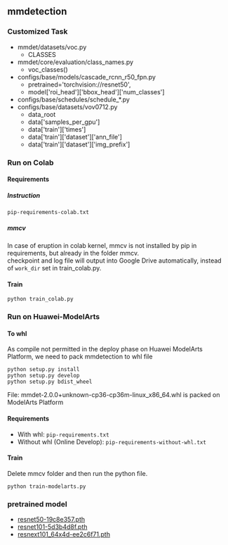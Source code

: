 ## mmdetection

### Customized Task
- mmdet/datasets/voc.py
  - CLASSES
- mmdet/core/evaluation/class_names.py
  - voc_classes()
- configs/base/models/cascade_rcnn_r50_fpn.py
  - pretrained='torchvision://resnet50',
  - model['roi_head']['bbox_head']['num_classes']
- configs/base/schedules/schedule_*.py
- configs/base/datasets/vov0712.py
  - data_root 
  - data['samples_per_gpu']
  - data['train']['times']
  - data['train']['dataset']['ann_file']
  - data['train']['dataset']['img_prefix']

### Run on Colab

#### Requirements

##### Instruction
```
pip-requirements-colab.txt
```

##### mmcv
In case of eruption in colab kernel, mmcv is not installed by pip in requirements, but already in the folder mmcv.  
checkpoint and log file will output into Google Drive automatically, instead of `work_dir` set in train_colab.py.

#### Train
```
python train_colab.py
```

### Run on Huawei-ModelArts

#### To whl
As compile not permitted in the deploy phase on Huawei ModelArts Platform, we need to pack mmdetection to whl file

```
python setup.py install
python setup.py develop
python setup.py bdist_wheel
```

File: mmdet-2.0.0+unknown-cp36-cp36m-linux_x86_64.whl is packed on ModelArts Platform

#### Requirements
- With whl: `pip-requirements.txt`
- Without whl (Online Develop): `pip-requirements-without-whl.txt`

#### Train
Delete mmcv folder and then run the python file.
```
python train-modelarts.py
```

### pretrained model
- [resnet50-19c8e357.pth](https://bhpan.buaa.edu.cn:443/link/D74B0212071B1C26482F1689B6294626)
- [resnet101-5d3b4d8f.pth](https://bhpan.buaa.edu.cn:443/link/D9537C99C11CE4B645B9EE50E4923485)
- [resnext101_64x4d-ee2c6f71.pth](https://bhpan.buaa.edu.cn:443/link/52DD4E7BA15D4509E3631700D1D2B84F)
